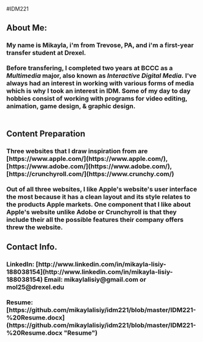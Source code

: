#IDM221
<!-- This is the IDM221 - Preparation Assignment -->
<h2>About Me:</h2>
<h3> My name is Mikayla, i'm from Trevose, PA, and i'm a first-year transfer student at Drexel. 
<br></br>
Before transfering, I completed two years at BCCC  as a <i>Multimedia</i> major, also known as <i>Interactive Digital Media.</i> I've always had an interest in working with various forms of media which is why I took an interest in IDM. Some of my day to day hobbies consist of working with programs for video editing, animation, game design, & graphic design.
<br></br>
<h2> Content Preparation</h2>
<h3> Three websites that I draw inspiration from are 
[https://www.apple.com/](https://www.apple.com/), [https://www.adobe.com/](https://www.adobe.com/), [https://crunchyroll.com/](https://www.crunchy.com/)
<br></br>
Out of all three websites, I like Apple's website's user interface the most because it has a clean layout and its style relates to the products Apple markets. One component that I like about Apple's website unlike Adobe or Crunchyroll is that they include their all the possible features their company offers threw the website.
<h2>Contact Info.</h2>
<h3> LinkedIn:
[http://www.linkedin.com/in/mikayla-lisiy-188038154](http://www.linkedin.com/in/mikayla-lisiy-188038154)
Email: mikaylalisiy@gmail.com or mol25@drexel.edu
<br></br>
Resume: [https://github.com/mikaylalisiy/idm221/blob/master/IDM221-%20Resume.docx](https://github.com/mikaylalisiy/idm221/blob/master/IDM221-%20Resume.docx "Resume")